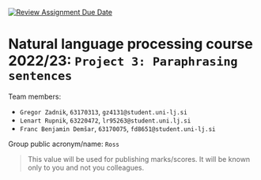 [![Review Assignment Due Date](https://classroom.github.com/assets/deadline-readme-button-24ddc0f5d75046c5622901739e7c5dd533143b0c8e959d652212380cedb1ea36.svg)](https://classroom.github.com/a/39lKl_D-)
# Natural language processing course 2022/23: `Project 3: Paraphrasing sentences`

Team members:
 * `Gregor Zadnik`, `63170313`, `gz4131@student.uni-lj.si`
 * `Lenart Rupnik`, `63220472`, `lr95263@student.uni.lj.si`
 * `Franc Benjamin Demšar`, `63170075`, `fd8651@student.uni-lj.si`
 
Group public acronym/name: `Ross`
 > This value will be used for publishing marks/scores. It will be known only to you and not you colleagues.
